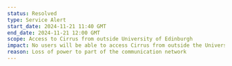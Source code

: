 ```yaml
---
status: Resolved
type: Service Alert
start_date: 2024-11-21 11:40 GMT
end_date: 2024-11-21 12:00 GMT
scope: Access to Cirrus from outside University of Edinburgh
impact: No users will be able to access Cirrus from outside the University of Edinburgh network. Running/queued jobs are unaffected.
reason: Loss of power to part of the communication network
---
```


